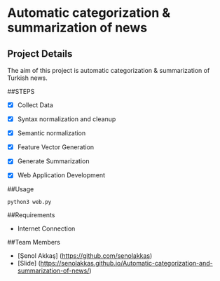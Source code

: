 # Automatic categorization & summarization of news

## Project Details

The aim of this project is automatic categorization & summarization of Turkish news.

##STEPS
- [x] Collect Data
- [x] Syntax normalization and cleanup
- [x] Semantic normalization
- [x] Feature Vector Generation
- [x] Generate Summarization
- [x] Web Application Development

 
##Usage
```
python3 web.py
``` 
##Requirements

  - Internet Connection

##Team Members 

  * [Şenol Akkaş] (https://github.com/senolakkas)
  * [Slide] (https://senolakkas.github.io/Automatic-categorization-and-summarization-of-news/)



